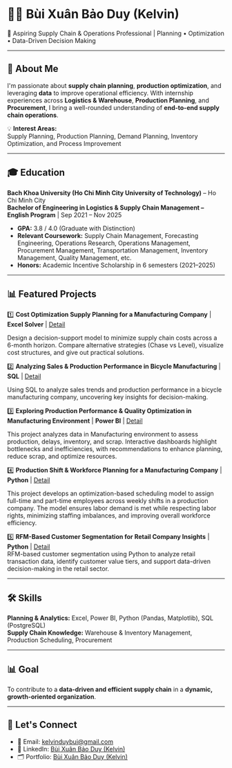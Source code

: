 # 👨‍🎓 Bùi Xuân Bảo Duy (Kelvin)  
🎯 Aspiring Supply Chain & Operations Professional | Planning • Optimization • Data-Driven Decision Making  

---

## 🚀 About Me  
I'm passionate about **supply chain planning**, **production optimization**, and leveraging **data** to improve operational efficiency. With internship experiences across **Logistics & Warehouse**, **Production Planning**, and **Procurement**, I bring a well-rounded understanding of **end-to-end supply chain operations**.  

💡 **Interest Areas:**  
Supply Planning, Production Planning, Demand Planning, Inventory Optimization, and Process Improvement  

---

## 🎓 Education  
**Bach Khoa University (Ho Chi Minh City University of Technology)** – Ho Chi Minh City  
**Bachelor of Engineering in Logistics & Supply Chain Management – English Program** | Sep 2021 – Nov 2025  
- **GPA:** 3.8 / 4.0 (Graduate with Distinction)  
- **Relevant Coursework:** Supply Chain Management, Forecasting Engineering, Operations Research, Operations Management, Procurement Management, Transportation Management, Inventory Management, Quality Management, etc.  
- **Honors:** Academic Incentive Scholarship in 6 semesters (2021–2025)  

---

## 📊 Featured Projects  
1️⃣ **Cost Optimization Supply Planning for a Manufacturing Company** | **Excel Solver** | [Detail](https://github.com/kelvinduybui/Cost-Optimization-Supply-Planning-for-a-Manufacturing-Company-Excel-Solver)  

Design a decision-support model to minimize supply chain costs across a 6-month horizon. Compare alternative strategies (Chase vs Level), visualize cost structures, and give out practical solutions.

2️⃣ **Analyzing Sales & Production Performance in Bicycle Manufacturing** | **SQL** | [Detail](https://github.com/kelvinduybui/Analyzing-Sales-Production-Performance-in-Bicycle-Manufacturing-SQL)  

Using SQL to analyze sales trends and production performance in a bicycle manufacturing company, uncovering key insights for decision-making.

3️⃣ **Exploring Production Performance & Quality Optimization in Manufacturing Environment** | **Power BI** | [Detail](https://github.com/kelvinduybui/Exploring-Production-Performance-Quality-Optimization-in-Manufacturing-Environment-Power_BI)  

This project analyzes data in Manufacturing environment to assess production, delays, inventory, and scrap. Interactive dashboards highlight bottlenecks and inefficiencies, with recommendations to enhance planning, reduce scrap, and optimize resources.

4️⃣ **Production Shift & Workforce Planning for a Manufacturing Company** | **Python** | [Detail](https://github.com/kelvinduybui/Production-Shift-Workforce-Planning-for-a-Manufacturing-Company-Python)  

This project develops an optimization-based scheduling model to assign full-time and part-time employees across weekly shifts in a production company. The model ensures labor demand is met while respecting labor rights, minimizing staffing imbalances, and improving overall workforce efficiency.

5️⃣ **RFM-Based Customer Segmentation for Retail Company Insights** | **Python** | [Detail](https://github.com/kelvinduybui/RFM-Segmentation-for-Retail-Customer-Insights-Python)    
RFM-based customer segmentation using Python to analyze retail transaction data, identify customer value tiers, and support data-driven decision-making in the retail sector.

---

## 🛠 Skills  
**Planning & Analytics:** Excel, Power BI, Python (Pandas, Matplotlib), SQL (PostgreSQL)  
**Supply Chain Knowledge:** Warehouse & Inventory Management, Production Scheduling, Procurement  

---

## 📊 Goal  
To contribute to a **data-driven and efficient supply chain** in a **dynamic, growth-oriented organization**.  

---

## 🤝 Let's Connect  
- 📧 Email: kelvinduybui@gmail.com  
- 💼 LinkedIn: [Bùi Xuân Bảo Duy (Kelvin)](https://www.linkedin.com/in/xuan-bao-duy-bui-924067200/)  
- 🗂 Portfolio: [Bùi Xuân Bảo Duy (Kelvin)](https://github.com/kelvinduybui?tab=repositories)  
